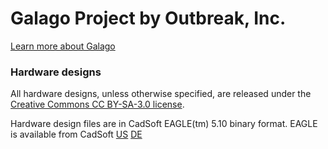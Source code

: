 # Galago Project by Outbreak, Inc.
[Learn more about Galago](http://outbreak.co/galago)

### Hardware designs
All hardware designs, unless otherwise specified, are released under the [Creative Commons CC BY-SA-3.0 license](http://creativecommons.org/licenses/by-sa/3.0 "Creative Commons Attribution-ShareAlike 3.0 Unported (CC BY-SA 3.0)").

Hardware design files are in CadSoft EAGLE(tm) 5.10 binary format.  EAGLE is available from CadSoft [US](http://cadsoftusa.com) [DE](http://cadsoft.de)
